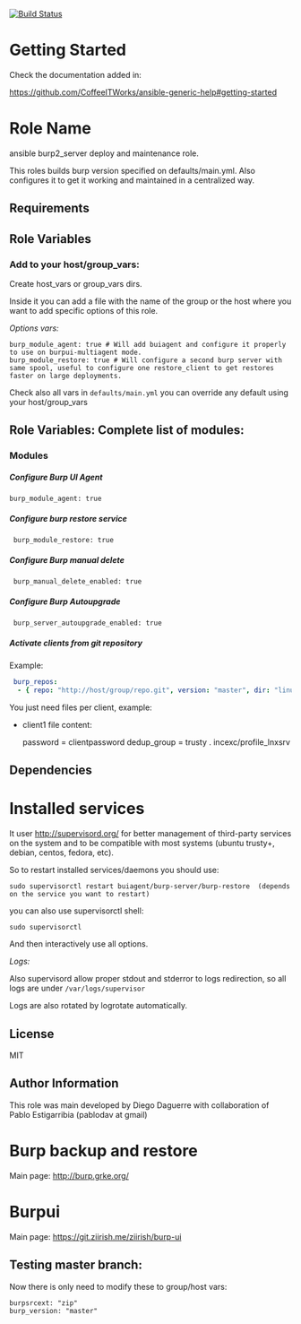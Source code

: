 [![Build Status](https://travis-ci.org/CoffeeITWorks/ansible_burp2_server.svg?branch=master)](https://travis-ci.org/CoffeeITWorks/ansible_burp2_server)

Getting Started
================

Check the documentation added in: 

https://github.com/CoffeeITWorks/ansible-generic-help#getting-started


Role Name
=========

ansible burp2_server deploy and maintenance role.

This roles builds burp version specified on defaults/main.yml. 
Also configures it to get it working and maintained in a centralized way.


Requirements
------------


Role Variables
--------------

### Add to your host/group_vars:
 
Create host_vars or group_vars dirs. 

Inside it you can add a file with the name of the group or the host where you want to add specific options of this role.

*Options vars:* 

    burp_module_agent: true # Will add buiagent and configure it properly to use on burpui-multiagent mode. 
    burp_module_restore: true # Will configure a second burp server with same spool, useful to configure one restore_client to get restores faster on large deployments.

Check also all vars in `defaults/main.yml` you can override any default using your host/group_vars



Role Variables: Complete list of modules:
-----------------------------------------

### Modules
##### Configure Burp UI Agent
	
    burp_module_agent: true
	
##### Configure burp restore service
	
     burp_module_restore: true
	
##### Configure Burp manual delete

     burp_manual_delete_enabled: true
	
##### Configure Burp Autoupgrade

     burp_server_autoupgrade_enabled: true
	
##### Activate clients from git repository

Example: 

```yaml
 burp_repos:
  - { repo: "http://host/group/repo.git", version: "master", dir: "linux_clients"}
```

You just need files per client, example: 

* client1 file content: 
 
    password = clientpassword
    dedup_group = trusty
    . incexc/profile_lnxsrv


Dependencies
------------


Installed services
==================

It user http://supervisord.org/ for better management of third-party  services on the system and to be compatible with most systems (ubuntu trusty+, debian, centos, fedora, etc).

So to restart installed services/daemons you should use: 

    sudo supervisorctl restart buiagent/burp-server/burp-restore  (depends on the service you want to restart)

you can also use supervisorctl shell: 

    sudo supervisorctl

And then interactively use all options. 

*Logs:* 

Also supervisord allow proper stdout and stderror to logs redirection, so all logs are under `/var/logs/supervisor`

Logs are also rotated by logrotate automatically.


License
-------

MIT

Author Information
------------------

This role was main developed by Diego Daguerre with collaboration of Pablo Estigarribia (pablodav at gmail)

Burp backup and restore
=======================

Main page: http://burp.grke.org/

Burpui
======

Main page: https://git.ziirish.me/ziirish/burp-ui


Testing master branch:
----------------------

Now there is only need to modify these to group/host vars:

    burpsrcext: "zip"
    burp_version: "master"



